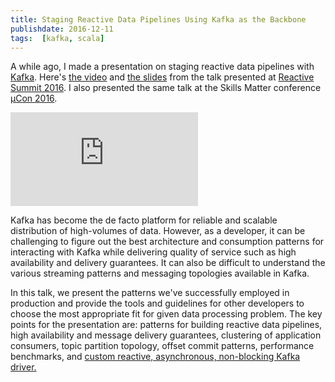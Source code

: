 ```yaml
---
title: Staging Reactive Data Pipelines Using Kafka as the Backbone
publishdate: 2016-12-11
tags:  [kafka, scala]
---
```


A while ago, I made a presentation on staging reactive data pipelines
with [Kafka](https://kafka.apache.org/). Here's [the video](https://www.youtube.com/watch?v=lMlspFnfHM8)
and [the slides](https://speakerdeck.com/jkpl/staging-reactive-data-pipelines-using-kafka-as-the-backbone)
from the talk presented at
[Reactive Summit 2016](https://www.reactivesummit.org/).
I also presented the same talk at the Skills Matter conference
[µCon 2016](https://skillsmatter.com/skillscasts/8749-staging-reactive-data-pipelines-using-kafka-as-the-backbone).

<!--more-->

<div class="video-container">
  <iframe src="https://www.youtube.com/embed/lMlspFnfHM8" frameborder="0" allowfullscreen></iframe>
</div>

<figure>
  <script async class="speakerdeck-embed" data-id="74cd458122be466986c5925bbc6489ac" data-ratio="1.33333333333333" src="//speakerdeck.com/assets/embed.js"></script>
</figure>

Kafka has become the de facto platform for reliable and scalable
distribution of high-volumes of data. However, as a developer, it can be
challenging to figure out the best architecture and consumption patterns
for interacting with Kafka while delivering quality of service such as
high availability and delivery guarantees. It can also be difficult to
understand the various streaming patterns and messaging topologies
available in Kafka.

In this talk, we present the patterns we've successfully employed in
production and provide the tools and guidelines for other developers to
choose the most appropriate fit for given data processing problem. The
key points for the presentation are: patterns for building reactive data
pipelines, high availability and message delivery guarantees, clustering
of application consumers, topic partition topology, offset commit
patterns, performance benchmarks, and
[custom reactive, asynchronous, non-blocking Kafka driver.](https://github.com/cakesolutions/scala-kafka-client)
